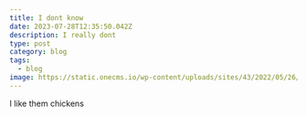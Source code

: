 ```yaml
---
title: I dont know
date: 2023-07-28T12:35:50.042Z
description: I really dont
type: post
category: blog
tags:
  - blog
image: https://static.onecms.io/wp-content/uploads/sites/43/2022/05/26/8805-CrispyFriedChicken-mfs-3x2-072.jpg
---
```

I﻿ like them chickens